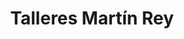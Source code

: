 ---
title: "Talleres Martín Rey"
url: /badajoz/talleres-martin-rey/
shop: reparación de automóviles
---
